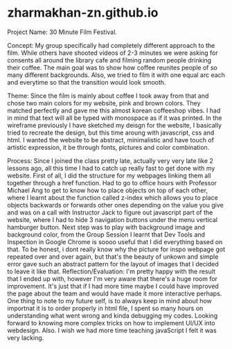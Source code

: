 # zharmakhan-zn.github.io

Project Name: 30 Minute Film Festival.

Concept: My group specifically had completely different approach to the film. While others have shooted videos of 2-3 minutes we were asking for consents all around the library cafe and filming random people drinking their coffee. The main goal was to show how coffee reunites people of so many different backgrounds. Also, we tried to film it with one equal arc each and everytime so that the transition would look smooth.

Theme: Since the film is mainly about coffee I took away from that and chose two main colors for my website, pink and brown colors. They matched perfectly and gave me this almost korean coffeeshop vibes. I had in mind that text will all be typed with monospace as if it was printed. In the wireframe previously I have sketched my deisgn for the website, I basically tried to recreate the design, but this time aroung with javascript, css and html. I wanted the website to be abstract, minimalistic and have touch of artistic expression, it be through fonts, pictures and color combination.

Process: Since I joined the class pretty late, actually very very late like  2 lessons ago, all this time I had to catch up really fast to get done with my website. First of all, I did the structure for my webpages linking them all together through a href function. Had to go to office hours with Professor Michael Ang to get to know how to place objects on top of each other, where I learnt about the function called z-index which allows you to  place objects backwards or forwards other ones depending on the value you give and was on a call with Instructor Jack to figure out javascript part of the website, where I had to hide 3 navigation buttons under the menu vertical hamburger button. Next step was to play with background image and background color, from the Group Session I learnt that Dev Tools and Inspection in Google Chrome is soooo useful that I did everything based on that. To be honest, i dont really know why the picture for inspo webpage got repeated over and over again, but that's the beauty of unkown and simple error gave such an abstract pattern for the layout of images that I decided to leave it like that. 
Reflection/Evaluation: I'm pretty happy with the result that I ended up with, however I'm very aware that there's a huge room for improvement. It's just that if I had more time maybe I could have improved the page about the team and would have made it more interactive perhaps. One thing to note to my future self, is to always keep in mind about how importnat it is to order properly in html file, I spent so many hours on understanding what went wrong and kinda debugging my codes. Looking forward to knowing more complex tricks on how to implement UI/UX into webdesign. Also. I wish we had more time teaching javaScript I felt it was very lacking.
